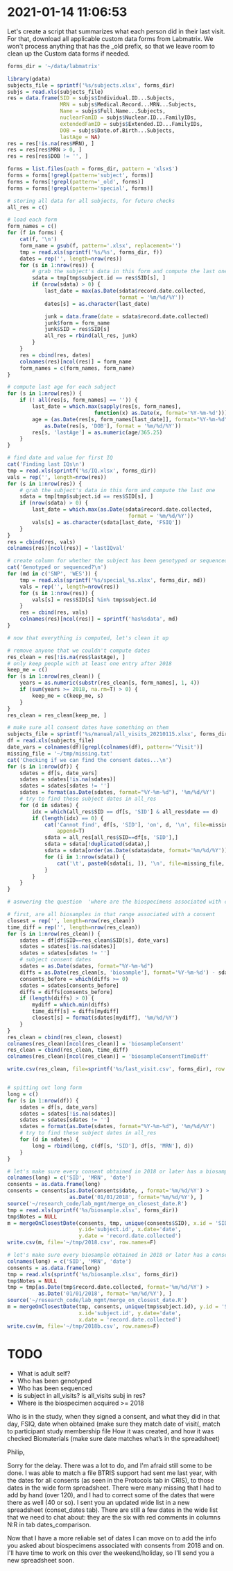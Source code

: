 # 2021-01-14 11:06:53

Let's create a script that summarizes what each person did in their last visit.
For that, download all applicable custom data forms from Labmatrix. We won't
process anything that has the _old prefix, so that we leave room to clean up the
Custom data forms if needed.

```r
forms_dir = '~/data/labmatrix'

library(gdata)
subjects_file = sprintf('%s/subjects.xlsx', forms_dir)
subjs = read.xls(subjects_file)
res = data.frame(SID = subjs$Individual.ID...Subjects,
                 MRN = subjs$Medical.Record...MRN...Subjects,
                 Name = subjs$Full.Name...Subjects,
                 nuclearFamID = subjs$Nuclear.ID...FamilyIDs,
                 extendedFamID = subjs$Extended.ID...FamilyIDs,
                 DOB = subjs$Date.of.Birth...Subjects,
                 lastAge = NA)
res = res[!is.na(res$MRN), ]
res = res[res$MRN > 0, ]
res = res[res$DOB != '', ]

forms = list.files(path = forms_dir, pattern = 'xlsx$')
forms = forms[!grepl(pattern='subject', forms)]
forms = forms[!grepl(pattern='_old', forms)]
forms = forms[!grepl(pattern='special', forms)]

# storing all data for all subjects, for future checks
all_res = c()

# load each form
form_names = c()
for (f in forms) {
    cat(f, '\n')
    form_name = gsub(f, pattern='.xlsx', replacement='')
    tmp = read.xls(sprintf('%s/%s', forms_dir, f))
    dates = rep('', length=nrow(res))
    for (s in 1:nrow(res)) {
        # grab the subject's data in this form and compute the last one
        sdata = tmp[tmp$subject.id == res$SID[s], ]
        if (nrow(sdata) > 0) {
            last_date = max(as.Date(sdata$record.date.collected,
                                    format = '%m/%d/%Y'))
            dates[s] = as.character(last_date)

            junk = data.frame(date = sdata$record.date.collected)
            junk$form = form_name
            junk$SID = res$SID[s]
            all_res = rbind(all_res, junk)
        }
    }
    res = cbind(res, dates)
    colnames(res)[ncol(res)] = form_name
    form_names = c(form_names, form_name)
}

# compute last age for each subject
for (s in 1:nrow(res)) {
    if (! all(res[s, form_names] == '')) {
        last_date = which.max(sapply(res[s, form_names],
                            function(x) as.Date(x, format='%Y-%m-%d')))
        age = (as.Date(res[s, form_names[last_date]], format="%Y-%m-%d") -
            as.Date(res[s, 'DOB'], format = '%m/%d/%Y'))
        res[s, 'lastAge'] = as.numeric(age/365.25)
    }
}

# find date and value for first IQ
cat('Finding last IQs\n')
tmp = read.xls(sprintf('%s/IQ.xlsx', forms_dir))
vals = rep('', length=nrow(res))
for (s in 1:nrow(res)) {
    # grab the subject's data in this form and compute the last one
    sdata = tmp[tmp$subject.id == res$SID[s], ]
    if (nrow(sdata) > 0) {
        last_date = which.max(as.Date(sdata$record.date.collected,
                                       format = '%m/%d/%Y'))
        vals[s] = as.character(sdata[last_date, 'FSIQ'])
    }
}
res = cbind(res, vals)
colnames(res)[ncol(res)] = 'lastIQval'

# create column for whether the subject has been genotyped or sequenced
cat('Genotyped or sequenced?\n')
for (md in c('SNP', 'WES')) {
    tmp = read.xls(sprintf('%s/special_%s.xlsx', forms_dir, md))
    vals = rep('', length=nrow(res))
    for (s in 1:nrow(res)) {
        vals[s] = res$SID[s] %in% tmp$subject.id
    }
    res = cbind(res, vals)
    colnames(res)[ncol(res)] = sprintf('has%sdata', md)
}

# now that everything is computed, let's clean it up

# remove anyone that we couldn't compute dates
res_clean = res[!is.na(res$lastAge), ]
# only keep people with at least one entry after 2018
keep_me = c()
for (s in 1:nrow(res_clean)) {
    years = as.numeric(substr(res_clean[s, form_names], 1, 4))
    if (sum(years >= 2018, na.rm=T) > 0) {
        keep_me = c(keep_me, s)
    }
}
res_clean = res_clean[keep_me, ]

# make sure all consent dates have something on them
subjects_file = sprintf('%s/manual/all_visits_20210115.xlsx', forms_dir)
df = read.xls(subjects_file)
date_vars = colnames(df)[grepl(colnames(df), pattern='^Visit')]
missing_file = '~/tmp/missing.txt'
cat('Checking if we can find the consent dates...\n')
for (s in 1:nrow(df)) {
    sdates = df[s, date_vars]
    sdates = sdates[!is.na(sdates)]
    sdates = sdates[sdates != '']
    sdates = format(as.Date(sdates, format="%Y-%m-%d"), '%m/%d/%Y')
    # try to find these subject dates in all_res
    for (d in sdates) {
        idx = which(all_res$SID == df[s, 'SID'] & all_res$date == d)
        if (length(idx) == 0) {
            cat('Cannot find', df[s, 'SID'], 'on', d, '\n', file=missing_file,
                append=T)
            sdata = all_res[all_res$SID==df[s, 'SID'],]
            sdata = sdata[!duplicated(sdata),]
            sdata = sdata[order(as.Date(sdata$date, format='%m/%d/%Y')),]
            for (i in 1:nrow(sdata)) {
                cat('\t', paste0(sdata[i, ]), '\n', file=missing_file, append=T)
            }
        }
    }
}

# asnwering the question  'where are the biospecimens associated with consents obtained from 2018-2020'

# first, are all biosamples in that range associated with a consent
closest = rep('', length=nrow(res_clean))
time_diff = rep('', length=nrow(res_clean))
for (s in 1:nrow(res_clean)) {
    sdates = df[df$SID==res_clean$SID[s], date_vars]
    sdates = sdates[!is.na(sdates)]
    sdates = sdates[sdates != '']
    # subject consent dates
    sdates = as.Date(sdates, format="%Y-%m-%d")
    diffs = as.Date(res_clean[s, 'biosample'], format='%Y-%m-%d') - sdates
    consents_before = which(diffs >= 0)
    sdates = sdates[consents_before]
    diffs = diffs[consents_before]
    if (length(diffs) > 0) {
        mydiff = which.min(diffs)
        time_diff[s] = diffs[mydiff]
        closest[s] = format(sdates[mydiff], '%m/%d/%Y')
    }
}
res_clean = cbind(res_clean, closest)
colnames(res_clean)[ncol(res_clean)] = 'biosampleConsent'
res_clean = cbind(res_clean, time_diff)
colnames(res_clean)[ncol(res_clean)] = 'biosampleConsentTimeDiff'

write.csv(res_clean, file=sprintf('%s/last_visit.csv', forms_dir), row.names=F)


# spitting out long form
long = c()
for (s in 1:nrow(df)) {
    sdates = df[s, date_vars]
    sdates = sdates[!is.na(sdates)]
    sdates = sdates[sdates != '']
    sdates = format(as.Date(sdates, format="%Y-%m-%d"), '%m/%d/%Y')
    # try to find these subject dates in all_res
    for (d in sdates) {
        long = rbind(long, c(df[s, 'SID'], df[s, 'MRN'], d))
    }
}

# let's make sure every consent obtained in 2018 or later has a biosample
colnames(long) = c('SID', 'MRN', 'date')
consents = as.data.frame(long)
consents = consents[as.Date(consents$date, , format='%m/%d/%Y') > 
                    as.Date('01/01/2018', format='%m/%d/%Y'), ]
source('~/research_code/lab_mgmt/merge_on_closest_date.R')
tmp = read.xls(sprintf('%s/biosample.xlsx', forms_dir))
tmp$Notes = NULL
m = mergeOnClosestDate(consents, tmp, unique(consents$SID), x.id = 'SID',
                       y.id='subject.id', x.date='date',
                       y.date = 'record.date.collected')
write.csv(m, file='~/tmp/2018.csv', row.names=F)

# let's make sure every biosample obtained in 2018 or later has a consent
colnames(long) = c('SID', 'MRN', 'date')
consents = as.data.frame(long)
tmp = read.xls(sprintf('%s/biosample.xlsx', forms_dir))
tmp$Notes = NULL
tmp = tmp[as.Date(tmp$record.date.collected, format='%m/%d/%Y') > 
          as.Date('01/01/2018', format='%m/%d/%Y'), ]
source('~/research_code/lab_mgmt/merge_on_closest_date.R')
m = mergeOnClosestDate(tmp, consents, unique(tmp$subject.id), y.id = 'SID',
                       x.id='subject.id', y.date='date',
                       x.date = 'record.date.collected')
write.csv(m, file='~/tmp/2018b.csv', row.names=F)

```

# TODO
 * What is adult self?
 * Who has been genotyped 
 * Who has been sequenced
 * is subject in all_visits? is all_visits subj in res?
 * Where is the biospecimen acquired >= 2018

Who is in the study, when they signed a consent, and what they did in that day, FSIQ, date when obtained (make sure they match date of visit(, match to participant study membership file
How it was created, and how it was checked 
Biomaterials (make sure date matches what’s in the spreadsheet)

Philip,

Sorry for the delay. There was a lot to do, and I'm afraid still some to be
done. I was able to match a file BTRIS support had sent me last year, with the
dates for all consents (as seen in the Protocols tab in CRIS), to those dates in
the wide form spreadsheet. There were many missing that I had to add by hand
(over 120), and I had to correct some of the dates that were there as well (40
or so). I sent you an updated wide list in a new spreadsheet (conset_dates tab).
There are still a few dates in the wide list that we need to chat about: they
are the six with red comments in columns N:R in tab dates_comparison.

Now that I have a more reliable set of dates I can move on to add the info you
asked about biospecimens associated with consents from 2018 and on. I'll have
time to work on this over the weekend/holiday, so I'll send you a new
spreadsheet soon.

